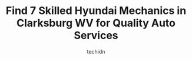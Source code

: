 ---
layout: ampstory
image: https://images.unsplash.com/photo-1607059188021-ca6664bc3c92?ixlib=rb-4.0.3&ixid=MnwxMjA3fDB8MHxwaG90by1wYWdlfHx8fGVufDB8fHx8&auto=format&fit=crop&w=640&h=853&q=80
author: techidn
featured: false
description: Discover the 7 best Hyundai Mechanic in Clarksburg WV, USA and ensure your vehicle receives the highest quality of care. These trusted professionals are known for their skill, knowledge, and
title: Find 7 Skilled Hyundai Mechanics in Clarksburg WV for Quality Auto Services
cover:
   title: Find 7 Skilled Hyundai Mechanics in Clarksburg WV for Quality Auto Services
   subtitle: Rickpate
   background: https://images.unsplash.com/photo-1607059188021-ca6664bc3c92?ixlib=rb-4.0.3&ixid=MnwxMjA3fDB8MHxwaG90by1wYWdlfHx8fGVufDB8fHx8&auto=format&fit=crop&w=640&h=853&q=80

pages: 
 - layout: thirds
   top: <h1>#1 Harry Green New & Used Cars</h1>
   bottom: "<p>We were very nervous about purchasing a new vehicle after not having a car payment for over 10 years. But Lee Vincent made us feel so comfortable. He found us the perfect</p>"
   background: https://www.knot35.com/toplist/wp-content/uploads/2023/06/best-hyundai-mechanic-1-in-clarksburg-wv-1685841966.jpeg
   backgroundblur: true
 - layout: thirds
   top: <h1>#2 Chenoweth Ford Inc</h1>
   bottom: "<p>1564 E Pike St, Clarksburg, WV 26301, United States</p>"
   background: https://www.knot35.com/toplist/wp-content/uploads/2023/06/best-hyundai-mechanic-2-in-clarksburg-wv-1685841967.jpeg
   cta:
      link: https://www.knot35.com/toplist/find-7-skilled-hyundai-mechanics-in-clarksburg-wv-for-quality-auto-services/
      text: Find 7 Skilled Hyundai Mechanics in Clarksburg WV for Quality Auto Services
 - layout: thirds
   top: <h1>#3 Audi Clarksburg</h1>
   bottom: "<p>730 Lodgeville Rd, Bridgeport, WV 26330, United States</p>"
   background: https://www.knot35.com/toplist/wp-content/uploads/2023/06/best-hyundai-mechanic-3-in-clarksburg-wv-1685841967.jpeg
   cta:
      link: https://www.knot35.com/toplist/find-7-skilled-hyundai-mechanics-in-clarksburg-wv-for-quality-auto-services/
      text: Find 7 Skilled Hyundai Mechanics in Clarksburg WV for Quality Auto Services
 - layout: thirds
   top: <h1>#4 Firestone Complete Auto Care</h1>
   bottom: "<p>425 W Main St, Clarksburg, WV 26301, United States</p>"
   background: https://images.unsplash.com/photo-1618005182384-a83a8bd57fbe?ixlib=rb-4.0.3&ixid=MnwxMjA3fDB8MHxwaG90by1wYWdlfHx8fGVufDB8fHx8&auto=format&fit=crop&w=640&h=853&q=80
   cta:
      link: https://www.knot35.com/toplist/find-7-skilled-hyundai-mechanics-in-clarksburg-wv-for-quality-auto-services/
      text: Find 7 Skilled Hyundai Mechanics in Clarksburg WV for Quality Auto Services
 - layout: thirds
   top: <h1>#5 Jenkins Hyundai</h1>
   bottom: "<p>750 Lodgeville Rd, Bridgeport, WV 26330, United States</p>"
   background: https://images.unsplash.com/photo-1567095761054-7a02e69e5c43?ixlib=rb-4.0.3&ixid=MnwxMjA3fDB8MHxwaG90by1wYWdlfHx8fGVufDB8fHx8&auto=format&fit=crop&w=640&h=853&q=80
   cta:
      link: https://www.knot35.com/toplist/find-7-skilled-hyundai-mechanics-in-clarksburg-wv-for-quality-auto-services/
      text: Find 7 Skilled Hyundai Mechanics in Clarksburg WV for Quality Auto Services
 - layout: thirds
   top: <h1>#6 Harry Green Chevrolet Sales</h1>
   bottom: "<p>1858 E Pike St, Clarksburg, WV 26301, United States</p>"
   background: https://images.unsplash.com/photo-1496096265110-f83ad7f96608?ixlib=rb-4.0.3&ixid=MnwxMjA3fDB8MHxwaG90by1wYWdlfHx8fGVufDB8fHx8&auto=format&fit=crop&w=640&h=853&q=80
   cta:
      link: https://www.knot35.com/toplist/find-7-skilled-hyundai-mechanics-in-clarksburg-wv-for-quality-auto-services/
      text: Find 7 Skilled Hyundai Mechanics in Clarksburg WV for Quality Auto Services
 - layout: thirds
   top: <h1>#7 Plaza Service Center</h1>
   bottom: "<p>109 Lodgeville Rd, Bridgeport, WV 26330, United States</p>"
   background: https://images.unsplash.com/photo-1595364397663-fca4f075d796?ixlib=rb-4.0.3&ixid=MnwxMjA3fDB8MHxwaG90by1wYWdlfHx8fGVufDB8fHx8&auto=format&fit=crop&w=640&h=853&q=80
   cta:
      link: https://www.knot35.com/toplist/find-7-skilled-hyundai-mechanics-in-clarksburg-wv-for-quality-auto-services/
      text: Find 7 Skilled Hyundai Mechanics in Clarksburg WV for Quality Auto Services
 - layout: thirds
   middle: Continue reading...
   background: https://images.unsplash.com/photo-1518640467707-6811f4a6ab73?ixlib=rb-4.0.3&ixid=MnwxMjA3fDB8MHxwaG90by1wYWdlfHx8fGVufDB8fHx8&auto=format&fit=crop&w=640&h=853&q=80
   cta:
      link: https://www.knot35.com/toplist/find-7-skilled-hyundai-mechanics-in-clarksburg-wv-for-quality-auto-services/
      text: Find 7 Skilled Hyundai Mechanics in Clarksburg WV for Quality Auto Services
      
---